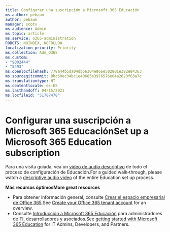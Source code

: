 ```yaml
---
title: Configurar una suscripción a Microsoft 365 Educación
ms.author: pebaum
author: pebaum
manager: scotv
ms.audience: Admin
ms.topic: article
ms.service: o365-administration
ROBOTS: NOINDEX, NOFOLLOW
localization_priority: Priority
ms.collection: Adm_O365
ms.custom:
- "9002444"
- "5493"
ms.openlocfilehash: 778a44b5da04db56304e866e502801e382e84363
ms.sourcegitcommit: 8bc60ec34bc1e40685e3976576e04a2623f63a7c
ms.translationtype: HT
ms.contentlocale: es-ES
ms.lasthandoff: 04/15/2021
ms.locfileid: "51787478"
---
```

# <a name="set-up-a-microsoft-365-education-subscription"></a><span data-ttu-id="702ea-102">Configurar una suscripción a Microsoft 365 Educación</span><span class="sxs-lookup"><span data-stu-id="702ea-102">Set up a Microsoft 365 Education subscription</span></span>

<span data-ttu-id="702ea-103">Para una visita guiada, vea un [video de audio descriptivo](https://aka.ms/M365EduSetup) de todo el proceso de configuración de Educación.</span><span class="sxs-lookup"><span data-stu-id="702ea-103">For a guided walk-through, please watch a [descriptive audio video](https://aka.ms/M365EduSetup) of the entire Education set up process.</span></span>

<span data-ttu-id="702ea-104">**Más recursos óptimos**</span><span class="sxs-lookup"><span data-stu-id="702ea-104">**More great resources**</span></span>

- <span data-ttu-id="702ea-105">Para obtener información general, consulte [Crear el espacio empresarial de Office 365](https://docs.microsoft.com/microsoft-365/education/deploy/create-your-office-365-tenant).</span><span class="sxs-lookup"><span data-stu-id="702ea-105">See [Create your Office 365 tenant account](https://docs.microsoft.com/microsoft-365/education/deploy/create-your-office-365-tenant) for an overview.</span></span>
- <span data-ttu-id="702ea-106">Consulte [Introducción a Microsoft 365 Educación](https://docs.microsoft.com/education/) para administradores de TI, desarrolladores y asociados.</span><span class="sxs-lookup"><span data-stu-id="702ea-106">See [getting started with Microsoft 365 Education](https://docs.microsoft.com/education/) for IT Admins, Developers, and Partners.</span></span>